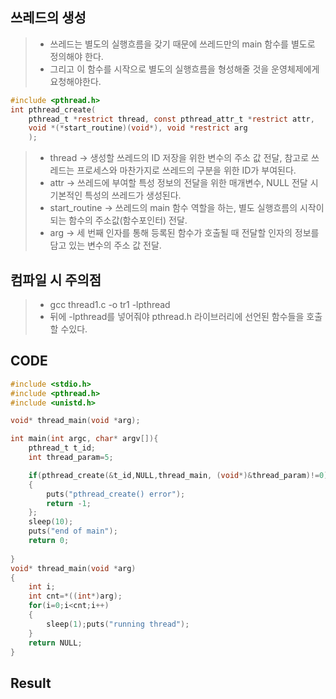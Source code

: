## 쓰레드의 생성
> * 쓰레드는 별도의 실행흐름을 갖기 때문에 쓰레드만의 main 함수를 별도로 정의해야 한다.
> * 그리고 이 함수를 시작으로 별도의 실행흐름을 형성해줄 것을 운영체제에게 요청해야한다.
```c
#include <pthread.h>
int pthread_create(
    pthread_t *restrict thread, const pthread_attr_t *restrict attr,
    void *(*start_routine)(void*), void *restrict arg
    );
```
> * thread -> 생성할 쓰레드의 ID 저장을 위한 변수의 주소 값 전달, 참고로 쓰레드는 프로세스와 마찬가지로 쓰레드의 구분을 위한 ID가 부여된다.
> * attr -> 쓰레드에 부여할 특성 정보의 전달을 위한 매개변수, NULL 전달 시 기본적인 특성의 쓰레드가 생성된다.
> * start_routine -> 쓰레드의 main 함수 역할을 하는, 별도 실행흐름의 시작이 되는 함수의 주소값(함수포인터) 전달.
> * arg -> 세 번째 인자를 통해 등록된 함수가 호출될 때 전달할 인자의 정보를 담고 있는 변수의 주소 값 전달.

## 컴파일 시 주의점
> * gcc thread1.c -o tr1 -lpthread
> * 뒤에 -lpthread를 넣어줘야 pthread.h 라이브러리에 선언된 함수들을 호출할 수있다.

## CODE
```c
#include <stdio.h>
#include <pthread.h>
#include <unistd.h>

void* thread_main(void *arg);

int main(int argc, char* argv[]){
    pthread_t t_id;
    int thread_param=5;

    if(pthread_create(&t_id,NULL,thread_main, (void*)&thread_param)!=0)
    {
        puts("pthread_create() error");
        return -1;
    };
    sleep(10);
    puts("end of main");
    return 0;
    
}
void* thread_main(void *arg)
{
    int i;
    int cnt=*((int*)arg);
    for(i=0;i<cnt;i++)
    {
        sleep(1);puts("running thread");
    }
    return NULL;
}
```

## Result
```c

```
